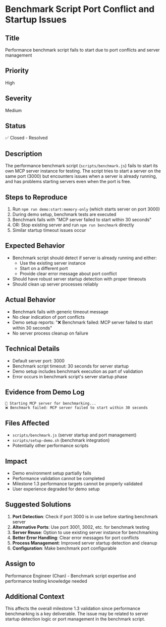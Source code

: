 # Benchmark Script Port Conflict and Startup Issues

## Title
Performance benchmark script fails to start due to port conflicts and server management

## Priority
High

## Severity
Medium

## Status

✅ Closed - Resolved

## Description

The performance benchmark script (`scripts/benchmark.js`) fails to start its own MCP server instance for testing. The script tries to start a server on the same port (3000) but encounters issues when a server is already running, and has problems starting servers even when the port is free.

## Steps to Reproduce
1. Run `npm run demo:start:memory-only` (which starts server on port 3000)
2. During demo setup, benchmark tests are executed
3. Benchmark fails with "MCP server failed to start within 30 seconds"
4. OR: Stop existing server and run `npm run benchmark` directly
5. Similar startup timeout issues occur

## Expected Behavior
- Benchmark script should detect if server is already running and either:
  - Use the existing server instance
  - Start on a different port
  - Provide clear error message about port conflict
- Should have robust server startup detection with proper timeouts
- Should clean up server processes reliably

## Actual Behavior
- Benchmark fails with generic timeout message
- No clear indication of port conflicts
- Demo setup reports: "❌ Benchmark failed: MCP server failed to start within 30 seconds"
- No server process cleanup on failure

## Technical Details
- Default server port: 3000
- Benchmark script timeout: 30 seconds for server startup
- Demo setup includes benchmark execution as part of validation
- Error occurs in benchmark script's server startup phase

## Evidence from Demo Log
```
🔧 Starting MCP server for benchmarking...
❌ Benchmark failed: MCP server failed to start within 30 seconds
```

## Files Affected
- `scripts/benchmark.js` (server startup and port management)
- `scripts/setup-demo.sh` (benchmark integration)
- Potentially other performance scripts

## Impact
- Demo environment setup partially fails
- Performance validation cannot be completed
- Milestone 1.3 performance targets cannot be properly validated
- User experience degraded for demo setup

## Suggested Solutions
1. **Port Detection**: Check if port 3000 is in use before starting benchmark server
2. **Alternative Ports**: Use port 3001, 3002, etc. for benchmark testing
3. **Server Reuse**: Option to use existing server instance for benchmarking
4. **Better Error Handling**: Clear error messages for port conflicts
5. **Process Management**: Improved server startup detection and cleanup
6. **Configuration**: Make benchmark port configurable

## Assign to
Performance Engineer (Chan) - Benchmark script expertise and performance testing knowledge needed

## Additional Context
This affects the overall milestone 1.3 validation since performance benchmarking is a key deliverable. The issue may be related to server startup detection logic or port management in the benchmark script.